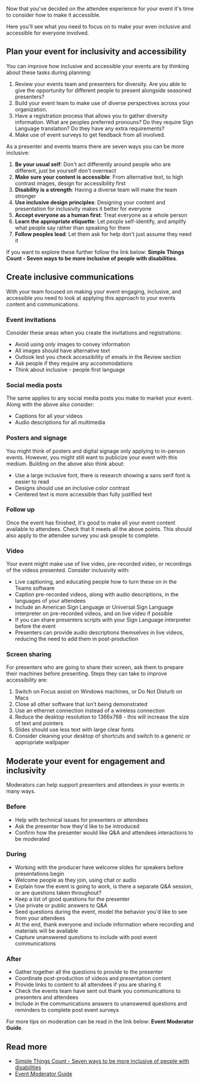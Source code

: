 Now that you've decided on the attendee experience for your event it's time to consider how to make it accessible. 

Here you'll see what you need to focus on to make your even inclusive and accessible for everyone involved.

## Plan your event for inclusivity and accessibility

You can improve how inclusive and accessible your events are by thinking about these tasks during planning:

1. Review your events team and presenters for diversity. Are you able to give the opportunity for different people to present alongside seasoned presenters?
1. Build your event team to make use of diverse perspectives across your organization.
1. Have a registration process that allows you to gather diversity information. What are peoples preferred pronouns? Do they require Sign Language translation? Do they have any extra requirements?
1. Make use of event surveys to get feedback from all involved.

As a presenter and events teams there are seven ways you can be more inclusive:

1. **Be your usual self**: Don't act differently around people who are different, just be yourself don't overreact
1. **Make sure your content is accessible**: From alternative text, to high contrast images, design for accessibility first
1. **Disability is a strength**: Having a diverse team will make the team stronger
1. **Use inclusive design principles**: Designing your content and presentation for inclusivity makes it better for everyone
1. **Accept everyone as a human first**: Treat everyone as a whole person
1. **Learn the appropriate etiquette**: Let people self-identify, and amplify what people say rather than speaking for them
1. **Follow peoples lead**: Let them ask for help don't just assume they need it

If you want to explore these further follow the link below: **Simple Things Count - Seven ways to be more inclusive of people with disabilities**.

<!-- Pattern for complex topic -->
## Create inclusive communications

With your team focused on making your event engaging, inclusive, and accessible you need to look at applying this approach to your events content and communications.

### Event invitations

Consider these areas when you create the invitations and registrations:

- Avoid using only images to convey information
- All images should have alternative text
- Outlook lest you check accessibility of emails in the Review section
- Ask people if they require any accommodations
- Think about inclusive - people first language

### Social media posts

The same applies to any social media posts you make to market your event. Along with the above also consider:

- Captions for all your videos
- Audio descriptions for all multimedia

### Posters and signage

You might think of posters and digital signage only applying to in-person events. However, you might still want to publicize your event with this medium. Building on the above also think about:

- Use a large inclusive font, there is research showing a sans serif font is easier to read
- Designs should use an inclusive color contrast
- Centered text is more accessible than fully justified text

### Follow up

Once the event has finished, it's good to make all your event content available to attendees. Check that it meets all the above points. This should also apply to the attendee survey you ask people to complete.

### Video

Your event might make use of live video, pre-recorded video, or recordings of the videos presented. Consider inclusivity with:

- Live captioning, and educating people how to turn these on in the Teams software
- Caption pre-recorded videos, along with audio descriptions, in the languages of your attendees
- Include an American Sign Language or Universal Sign Language interpreter on pre-recorded videos, and on live video if possible
- If you can share presenters scripts with your Sign Language interpreter before the event
- Presenters can provide audio descriptions themselves in live videos, reducing the need to add them in post-production

### Screen sharing

For presenters who are going to share their screen, ask them to prepare their machines before presenting. Steps they can take to improve accessibility are:

1. Switch on Focus assist on Windows machines, or Do Not Disturb on Macs
1. Close all other software that isn't being demonstrated
1. Use an ethernet connection instead of a wireless connection
1. Reduce the desktop resolution to 1366x768 - this will increase the size of text and pointers
1. Slides should use less text with large clear fonts
1. Consider cleaning your desktop of shortcuts and switch to a generic or appropriate wallpaper

## Moderate your event for engagement and inclusivity

Moderators can help support presenters and attendees in your events in many ways.

### Before

- Help with technical issues for presenters or attendees
- Ask the presenter how they'd like to be introduced
- Confirm how the presenter would like Q&A and attendees interactions to be moderated

### During

- Working with the producer have welcome slides for speakers before presentations begin
- Welcome people as they join, using chat or audio
- Explain how the event is going to work, is there a separate Q&A session, or are questions taken throughout?
- Keep a list of good questions for the presenter
- Use private or public answers to Q&A
- Seed questions during the event, model the behavior you'd like to see from your attendees
- At the end, thank everyone and include information where recording and materials will be available
- Capture unanswered questions to include with post event communications

### After

- Gather together all the questions to provide to the presenter
- Coordinate post-production of videos and presentation content
- Provide links to content to all attendees if you are sharing it
- Check the events team have sent out thank you communications to presenters and attendees
- Include in the communications answers to unanswered questions and reminders to complete post event surveys

For more tips on moderation can be read in the link below: **Event Moderator Guide**.

## Read more

- [Simple Things Count - Seven ways to be more inclusive of people with disabilities](https://news.microsoft.com/stories/simplethingscount/)
- [Event Moderator Guide](https://aka.ms/VEModeratorGuide)